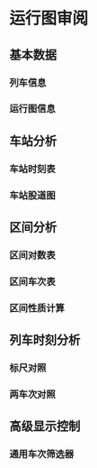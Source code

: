# 运行图审阅

## 基本数据

### 列车信息

### 运行图信息

## 车站分析

### 车站时刻表

### 车站股道图

## 区间分析

### 区间对数表

### 区间车次表

### 区间性质计算

## 列车时刻分析

### 标尺对照

### 两车次对照

## 高级显示控制

### 通用车次筛选器

